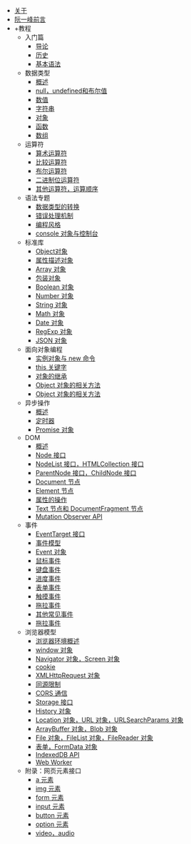 - [关于](/index)
- [阮一峰前言](/preface)
- +教程
    - 入门篇
        - [导论](/basic/introduction)
        - [历史](/basic/history)
        - [基本语法](/basic/grammar)
    - 数据类型
        - [概述](/types/general)
        - [null，undefined和布尔值](/types/null-undefined-boolean)
        - [数值](/types/number)
        - [字符串](/types/string)
        - [对象](/types/object)
        - [函数](/types/function)
        - [数组](/types/array)
    - 运算符
        - [算术运算符](/operators/arithmetic)
        - [比较运算符](/operators/comparison)
        - [布尔运算符](/operators/boolean)
        - [二进制位运算符](/operators/bit)
        - [其他运算符，运算顺序](/operators/priority)
    - 语法专题
        - [数据类型的转换](/features/conversion)
        - [错误处理机制](/features/error)
        - [编程风格](/features/style)
        - [console 对象与控制台](/features/console)
    - 标准库
        - [Object对象](/stdlib/object)
        - [属性描述对象](/stdlib/attributes)
        - [Array 对象](/stdlib/array)
        - [包装对象](/stdlib/wrapper)
        - [Boolean 对象](/stdlib/boolean)
        - [Number 对象](/stdlib/number)
        - [String 对象](/stdlib/string)
        - [Math 对象](/stdlib/math)
        - [Date 对象](/stdlib/date)
        - [RegExp 对象](/stdlib/regexp)
        - [JSON 对象](/stdlib/json)
    - 面向对象编程
        - [实例对象与 new 命令](/oop/new)
        - [this 关键字](/oop/this)
        - [对象的继承](/oop/prototype)
        - [Object 对象的相关方法](/oop/object)
        - [Object 对象的相关方法](/oop/strict)
    - 异步操作
        - [概述](/async/general)
        - [定时器](/async/timer)
        - [Promise 对象](/async/promise)
    - DOM
        - [概述](/dom/general)
        - [Node 接口](/dom/node)
        - [NodeList 接口，HTMLCollection 接口](/dom/nodelist)
        - [ParentNode 接口，ChildNode 接口](/dom/parentnode)
        - [Document 节点](/dom/document)
        - [Element 节点](/dom/element)
        - [属性的操作](/dom/attributes)
        - [Text 节点和 DocumentFragment 节点](/dom/text)
        - [Mutation Observer API](/dom/mutationobserver)
    - 事件
        - [EventTarget 接口](/events/eventtarget)
        - [事件模型](/events/model)
        - [Event 对象](/events/event)
        - [鼠标事件](/events/mouse)
        - [键盘事件](/events/keyboard)
        - [进度事件](/events/progress)
        - [表单事件](/events/form)
        - [触摸事件](/events/touch)
        - [拖拉事件](/events/drag)
        - [其他常见事件](/events/common)
        - [拖拉事件](/events/globaleventhandlers)
    - 浏览器模型
        - [浏览器环境概述](/bom/engine)
        - [window 对象](/bom/window)
        - [Navigator 对象，Screen 对象](/bom/navigator)
        - [cookie](/bom/cookie)
        - [XMLHttpRequest 对象](/bom/xmlhttprequest)
        - [同源限制](/bom/same-origin)
        - [CORS 通信](/bom/cors)
        - [Storage 接口](/bom/storage)
        - [History 对象](/bom/history)
        - [Location 对象，URL 对象，URLSearchParams 对象](/bom/location)
        - [ArrayBuffer 对象，Blob 对象](/bom/arraybuffer)
        - [File 对象，FileList 对象，FileReader 对象](/bom/file)
        - [表单，FormData 对象](/bom/form)
        - [IndexedDB API](/bom/indexeddb)
        - [Web Worker](/bom/webworker)
    - 附录：网页元素接口
        - [a 元素](/elements/a)
        - [img 元素](/elements/image)
        - [form 元素](/elements/form)
        - [input 元素](/elements/input)
        - [button 元素](/elements/button)
        - [option 元素](/elements/option)
        - [video，audio](/elements/video)